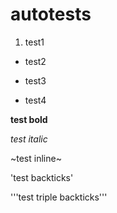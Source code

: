 # autotests
1. test1
* test2
- test3
+ test4

**test bold**

_test italic_

~test inline~

'test backticks'

'''test triple backticks'''
